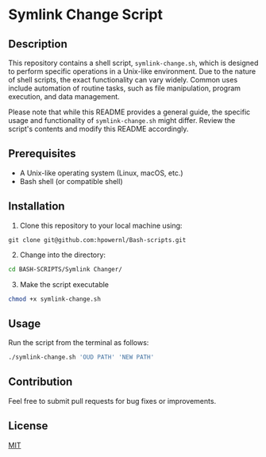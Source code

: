 # Symlink Change Script

## Description
This repository contains a shell script, `symlink-change.sh`, which is designed to perform specific operations in a Unix-like environment. Due to the nature of shell scripts, the exact functionality can vary widely. Common uses include automation of routine tasks, such as file manipulation, program execution, and data management.

Please note that while this README provides a general guide, the specific usage and functionality of `symlink-change.sh` might differ. Review the script's contents and modify this README accordingly.

## Prerequisites
- A Unix-like operating system (Linux, macOS, etc.)
- Bash shell (or compatible shell)

## Installation
1. Clone this repository to your local machine using:
```shell
git clone git@github.com:hpowernl/Bash-scripts.git
```

2. Change into the directory:
```bash
cd BASH-SCRIPTS/Symlink Changer/
```

3. Make the script executable
```bash
chmod +x symlink-change.sh
```

## Usage
Run the script from the terminal as follows:
```bash
./symlink-change.sh 'OUD PATH' 'NEW PATH'
```

## Contribution
Feel free to submit pull requests for bug fixes or improvements.

## License
[MIT](https://github.com/hpowernl/Bash-scripts/blob/main/LICENSE)